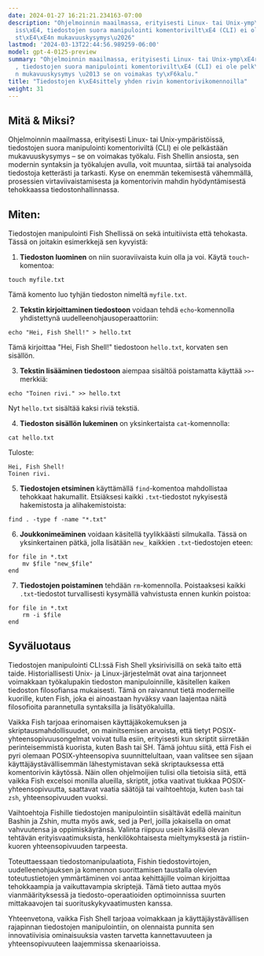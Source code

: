 ```yaml
---
date: 2024-01-27 16:21:21.234163-07:00
description: "Ohjelmoinnin maailmassa, erityisesti Linux- tai Unix-ymp\xE4rist\xF6\
  iss\xE4, tiedostojen suora manipulointi komentorivilt\xE4 (CLI) ei ole pelk\xE4\
  st\xE4\xE4n mukavuuskysymys\u2026"
lastmod: '2024-03-13T22:44:56.989259-06:00'
model: gpt-4-0125-preview
summary: "Ohjelmoinnin maailmassa, erityisesti Linux- tai Unix-ymp\xE4rist\xF6iss\xE4\
  , tiedostojen suora manipulointi komentorivilt\xE4 (CLI) ei ole pelk\xE4st\xE4\xE4\
  n mukavuuskysymys \u2013 se on voimakas ty\xF6kalu."
title: "Tiedostojen k\xE4sittely yhden rivin komentorivikomennoilla"
weight: 31
---
```


## Mitä & Miksi?

Ohjelmoinnin maailmassa, erityisesti Linux- tai Unix-ympäristöissä, tiedostojen suora manipulointi komentoriviltä (CLI) ei ole pelkästään mukavuuskysymys – se on voimakas työkalu. Fish Shellin ansiosta, sen modernin syntaksin ja työkalujen avulla, voit muuntaa, siirtää tai analysoida tiedostoja ketterästi ja tarkasti. Kyse on enemmän tekemisestä vähemmällä, prosessien virtaviivaistamisesta ja komentorivin mahdin hyödyntämisestä tehokkaassa tiedostonhallinnassa.

## Miten:

Tiedostojen manipulointi Fish Shellissä on sekä intuitiivista että tehokasta. Tässä on joitakin esimerkkejä sen kyvyistä:

1. **Tiedoston luominen** on niin suoraviivaista kuin olla ja voi. Käytä `touch`-komentoa:

```Fish Shell
touch myfile.txt
```

Tämä komento luo tyhjän tiedoston nimeltä `myfile.txt`.

2. **Tekstin kirjoittaminen tiedostoon** voidaan tehdä `echo`-komennolla yhdistettynä uudelleenohjausoperaattoriin:

```Fish Shell
echo "Hei, Fish Shell!" > hello.txt
```

Tämä kirjoittaa "Hei, Fish Shell!" tiedostoon `hello.txt`, korvaten sen sisällön.

3. **Tekstin lisääminen tiedostoon** aiempaa sisältöä poistamatta käyttää `>>`-merkkiä:

```Fish Shell
echo "Toinen rivi." >> hello.txt
```

Nyt `hello.txt` sisältää kaksi riviä tekstiä.

4. **Tiedoston sisällön lukeminen** on yksinkertaista `cat`-komennolla:

```Fish Shell
cat hello.txt
```

Tuloste:
```
Hei, Fish Shell!
Toinen rivi.
```

5. **Tiedostojen etsiminen** käyttämällä `find`-komentoa mahdollistaa tehokkaat hakumallit. Etsiäksesi kaikki `.txt`-tiedostot nykyisestä hakemistosta ja alihakemistoista:

```Fish Shell
find . -type f -name "*.txt"
```

6. **Joukkonimeäminen** voidaan käsitellä tyylikkäästi silmukalla. Tässä on yksinkertainen pätkä, jolla lisätään `new_` kaikkien `.txt`-tiedostojen eteen:

```Fish Shell
for file in *.txt
    mv $file "new_$file"
end
```

7. **Tiedostojen poistaminen** tehdään `rm`-komennolla. Poistaaksesi kaikki `.txt`-tiedostot turvallisesti kysymällä vahvistusta ennen kunkin poistoa:

```Fish Shell
for file in *.txt
    rm -i $file
end
```

## Syväluotaus

Tiedostojen manipulointi CLI:ssä Fish Shell yksirivisillä on sekä taito että taide. Historiallisesti Unix- ja Linux-järjestelmät ovat aina tarjonneet voimakkaan työkalupakin tiedoston manipuloinnille, käsitellen kaiken tiedoston filosofiansa mukaisesti. Tämä on raivannut tietä moderneille kuorille, kuten Fish, joka ei ainoastaan hyväksy vaan laajentaa näitä filosofioita parannetulla syntaksilla ja lisätyökaluilla.

Vaikka Fish tarjoaa erinomaisen käyttäjäkokemuksen ja skriptausmahdollisuudet, on mainitsemisen arvoista, että tietyt POSIX-yhteensopivuusongelmat voivat tulla esiin, erityisesti kun skriptit siirretään perinteisemmistä kuorista, kuten Bash tai SH. Tämä johtuu siitä, että Fish ei pyri olemaan POSIX-yhteensopiva suunnittelultaan, vaan valitsee sen sijaan käyttäjäystävällisemmän lähestymistavan sekä skriptauksessa että komentorivin käytössä. Näin ollen ohjelmoijien tulisi olla tietoisia siitä, että vaikka Fish excelsoi monilla alueilla, skriptit, jotka vaativat tiukkaa POSIX-yhteensopivuutta, saattavat vaatia säätöjä tai vaihtoehtoja, kuten `bash` tai `zsh`, yhteensopivuuden vuoksi.

Vaihtoehtoja Fishille tiedostojen manipulointiin sisältävät edellä mainitun Bashin ja Zshin, mutta myös awk, sed ja Perl, joilla jokaisella on omat vahvuutensa ja oppimiskäyränsä. Valinta riippuu usein käsillä olevan tehtävän erityisvaatimuksista, henkilökohtaisesta mieltymyksestä ja ristiin-kuoren yhteensopivuuden tarpeesta.

Toteuttaessaan tiedostomanipulaatiota, Fishin tiedostovirtojen, uudelleenohjauksen ja komennon suorittamisen taustalla olevien toteutustietojen ymmärtäminen voi antaa kehittäjille voiman kirjoittaa tehokkaampia ja vaikuttavampia skriptejä. Tämä tieto auttaa myös vianmäärityksessä ja tiedosto-operaatioiden optimoinnissa suurten mittakaavojen tai suorituskykyvaatimusten kanssa.

Yhteenvetona, vaikka Fish Shell tarjoaa voimakkaan ja käyttäjäystävällisen rajapinnan tiedostojen manipulointiin, on olennaista punnita sen innovatiivisia ominaisuuksia vasten tarvetta kannettavuuteen ja yhteensopivuuteen laajemmissa skenaarioissa.
